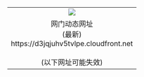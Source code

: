 ﻿<table>
  <tr></tr>
  <tr><td colspan=2 align=center><img src="https://d3jqjuhv5tvlpe.cloudfront.net/Up/oGate.jpg" /></td></tr>
  <tr><td colspan=2 align=center>网门动态网址<br/>(最新)
<br>https://d3jqjuhv5tvlpe.cloudfront.net
<br/><br/>(以下网址可能失效)
    </td>
  </tr>
</table>

